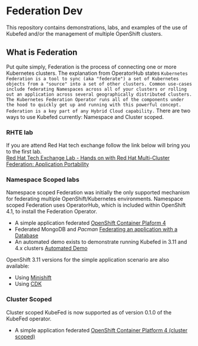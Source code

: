 # Federation Dev
This repository contains demonstrations, labs, and examples
of the use of Kubefed and/or the management of multiple OpenShift clusters.

## What is Federation
Put quite simply, Federation is the process of connecting one or more Kubernetes clusters. The explanation from OperatorHub states
``
Kubernetes Federation is a tool to sync (aka "federate") a set of Kubernetes objects from a "source" into a set of other clusters. Common use-cases include federating Namespaces across all of your clusters or rolling out an application across several geographically distributed clusters. The Kubernetes Federation Operator runs all of the components under the hood to quickly get up and running with this powerful concept. Federation is a key part of any Hybrid Cloud capability.
``
There are two ways to use Kubefed currently: Namespace and Cluster scoped.

### RHTE lab
If you are attend Red Hat tech exchange follow the link below will bring you to the first lab.<br>
[Red Hat Tech Exchange Lab - Hands on with Red Hat Multi-Cluster Federation: Application Portability](./labs/README.md)<br>

### Namespace Scoped labs
Namespace scoped Federation was initially the only supported mechanism for federating
multiple OpenShift/Kubernetes environments. Namespace scoped Federation uses OperatorHub,
which is included within OpenShift 4.1, to install the Federation Operator.

* A simple application federated [OpenShift Container Plaform 4](./docs/ocp4-namespace-scoped.md)
* Federated MongoDB and *Pacman* [Federating an application with a Database](./federated-mongodb/README.md)
* An automated demo exists to demonstrate running Kubefed in 3.11 and 4.x clusters [Automated Demo](./automated-demo/README.md)

OpenShift 3.11 versions for the simple application scenario are also available:

* Using [Minishift](./docs/minishift.md)
* Using [CDK](./docs/cdk.md)

### Cluster Scoped
Cluster scoped KubeFed is now supported as of version 0.1.0 of the KubeFed
operator.

* A simple application federated [OpenShift Container Platform 4 (cluster scoped)](./docs/ocp4-cluster-scoped.md)
